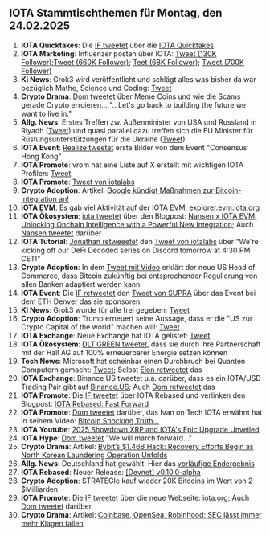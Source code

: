 ## IOTA Stammtischthemen für Montag, den 24.02.2025

1. **IOTA Quicktakes**: Die [IF tweetet]() über die [IOTA Quicktakes]()
2. **IOTA Marketing**: Influenzer posten über IOTA: [Tweet (130K Follower)](https://x.com/TKralow/status/1891563160059953523);[Tweet (660K Follower)](https://x.com/MartiniGuyYT/status/1891447845992984772); [Teet (68K Follower)](https://x.com/Walknonthemoon/status/1893322356887822759); [Tweet (700K Follower)](https://x.com/crypto_birb/status/1893956534356398099)
3. **Ki News**: Grok3 wird veröffentlicht und schlägt alles was bisher da war bezüglich Mathe, Science und Coding: [Tweet](https://x.com/WhaleInsider/status/1891760550977171795)
4. **Crypto Drama**: [Dom tweetet](https://x.com/DomSchiener/status/1891765295791915167) über Meme Coins und wie die Scams gerade Crypto erroieren... "...Let's go back to building the future we want to live in."
5. **Allg. News**: Erstes Treffen zw. Außenminister von USA und Russland in Riyadh ([Tweet](https://x.com/mfa_russia/status/1891756218722537620)) und quasi parallel dazu treffen sich die EU Minister für Rüstungsunterstützungen für die Ukraine ([Tweet](https://x.com/vonderleyen/status/1891575706598981985))
6. **IOTA Event**: [Realize tweetet](https://x.com/realizefinance/status/1891789837117632833) erste Bilder von dem Event "Consensus Hong Kong"
7. **IOTA Promote**: vrom hat eine Liste auf X erstellt mit wichtigen IOTA Profilen: [Tweet](https://x.com/Vrom14286662/status/1891772244453404745)
8. **IOTA Promote**: [Tweet von iotalabs](https://x.com/iotalabs_/status/1891865363899449624)
9. **Crypto Adoption**: Artikel: [Google kündigt Maßnahmen zur Bitcoin-Integration an!](https://www.blocktrainer.de/blog/google-kuendigt-massnahmen-zur-bitcoin-integration-an)
10. **IOTA EVM**: Es gab viel Aktivität auf der IOTA EVM: [explorer.evm.iota.org](https://explorer.evm.iota.org/stats)
11. **IOTA Ökosystem**: [iota tweetet](https://x.com/iota/status/1892152153889763786) über den Blogpost: [Nansen x IOTA EVM: Unlocking Onchain Intelligence with a Powerful New Integration](https://www.nansen.ai/post/nansen-x-iota-evm-unlocking-onchain-intelligence-with-a-powerful-new-integration); Auch [Nansen tweetet](https://x.com/nansen_ai/status/1892151893490860141) darüber
12. **IOTA Tutorial**: [Jonathan retweeetet](https://x.com/3rdEclips3/status/1892171303760560237) den [Tweet von iotalabs](https://x.com/iotalabs_/status/1892167292005593489) über "We're kicking off our DeFi Decoded series on Discord tomorrow at 4:30 PM CET!"
13. **Crypto Adoption**: In dem [Tweet mit Video](https://x.com/AltcoinDailyio/status/1892079050316820863) erklärt der neue US Head of Commerce, dass Bitcoin zukünftig bei entsprechender Regulierung von allen Banken adaptiert werden kann
14. **IOTA Event**: Die [IF retweetet](https://x.com/iota/status/1891925655635272069) den [Tweet von SUPRA](https://x.com/SUPRA_Labs/status/1890423969167065268) über das Event bei dem ETH Denver das sie sponsoren
15. **KI News**: Grok3 wurde für alle frei gegeben: [Tweet](https://x.com/xai/status/1892400129719611567)
16. **Crypto Adoption**: Trump erneuert seine Aussage, dass er die "US zur Crypto Capital of the world" machen will: [Tweet](https://x.com/WatcherGuru/status/1892359211633307687)
17. **IOTA Exchange**: Neue Exchange hat IOTA gelistet: [Tweet](https://x.com/GMZeusINV/status/1892264497454149926)
18. **IOTA Ökosystem**: [DLT.GREEN tweetet](https://x.com/dlt_green/status/1893315510630031475), dass sie durch ihre Partnerschaft mit der Hall AG auf 100% erneuerbarer Energie setzen können
19. **Tech News**: Microsoft hat scheinbar einen Durchbruch bei Quanten Computern gemacht: [Tweet](https://x.com/satyanadella/status/1892242895094313420); Selbst [Elon retweetet](https://x.com/elonmusk/status/1892285692933234775) das
20. **IOTA Exchange**: Binance US tweetet u.a. darüber, dass es ein IOTA/USD Trading Pair gibt auf [Binance.US](https://x.com/BinanceUS/status/1892997850490937809Binance.us); Auch [Dom retweetet](https://x.com/DomSchiener/status/1893660731733582256) das
21. **IOTA Promote**: Die [IF tweetet](https://x.com/iota/status/1892937325803438107) über IOTA Rebased und verlinken den Blogpost: [IOTA Rebased: Fast Forward](https://blog.iota.org/iota-rebased-fast-forward/)
22. **IOTA Promote**: [Dom tweetet](https://x.com/DomSchiener/status/1892918412617068641) darüber, das Ivan on Tech IOTA erwähnt hat in seinem Video: [Bitcoin Shocking Truth...](https://www.youtube.com/watch?v=YpfZ1R0ilXY&t=1185s)
23. **IOTA Youtube**: [2025 Showdown XRP and IOTA's Epic Upgrade Unveiled](https://youtu.be/KtdbJJnISTU?si=rzM2BJTUV1vaN-_7)
24. **IOTA Hype**: [Dom tweetet](https://x.com/DomSchiener/status/1893738787584303552) "We will march forward..."
25. **Crypto Drama**: Artikel: [Bybit’s $1.46B Hack: Recovery Efforts Begin as North Korean Laundering Operation Unfolds](https://blockonomi.com/bybits-1-46b-hack-recovery-efforts-begin-as-north-korean-laundering-operation-unfolds/)
26. **Allg. News**: Deutschland hat gewählt. Hier das [vorläufige Endergebnis](https://x.com/Wahlen_DE/status/1893898836604555365)
27. **IOTA Rebased**: Neuer Release: [[Devnet] v0.10.0-alpha](https://github.com/iotaledger/iota/releases/tag/v0.10.0-alpha)
28. **Crypto Adoption**: STRATEGIe kauf wieder 20K Bitcoins im Wert von 2 $Milliarden
29. **IOTA Promote**: Die [IF tweetet](https://x.com/iota/status/1894024581385519227) über die neue Webseite: [iota.org](https://www.iota.org/); Auch [Dom tweetet](https://x.com/DomSchiener/status/1894037660726964302) darüber
30. **Crypto Drama**: Artikel: [Coinbase, OpenSea, Robinhood: SEC lässt immer mehr Klagen fallen](https://www.btc-echo.de/schlagzeilen/coinbase-opensea-robinhood-sec-laesst-klagen-fallen-202400/?utm_content=bufferae778&utm_medium=social&utm_source=x.com&utm_campaign=buffer)
